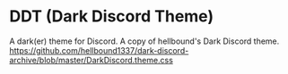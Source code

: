 # DDT (Dark Discord Theme)
A dark(er) theme for Discord.
A copy of hellbound's Dark Discord theme.
https://github.com/hellbound1337/dark-discord-archive/blob/master/DarkDiscord.theme.css
